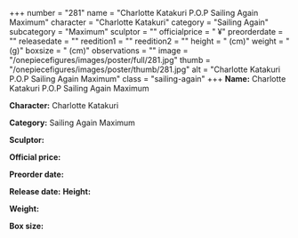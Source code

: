 +++
number = "281"
name = "Charlotte Katakuri P.O.P Sailing Again Maximum"
character = "Charlotte Katakuri"
category = "Sailing Again"
subcategory = "Maximum"
sculptor = ""
officialprice = " ¥"
preorderdate = ""
releasedate = ""
reedition1 = ""
reedition2 = ""
height = " (cm)"
weight = " (g)"
boxsize = " (cm)"
observations = ""
image = "/onepiecefigures/images/poster/full/281.jpg"
thumb = "/onepiecefigures/images/poster/thumb/281.jpg"
alt = "Charlotte Katakuri P.O.P Sailing Again Maximum"
class = "sailing-again"
+++
**Name:** Charlotte Katakuri P.O.P Sailing Again Maximum

**Character:** Charlotte Katakuri

**Category:** Sailing Again  Maximum 

**Sculptor:** 

**Official price:** 

**Preorder date:** 

**Release date:** 
**Height:** 

**Weight:** 

**Box size:** 

